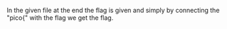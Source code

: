 In the given file at the end the flag is given and simply by connecting the "pico{" with the flag we get the flag. 